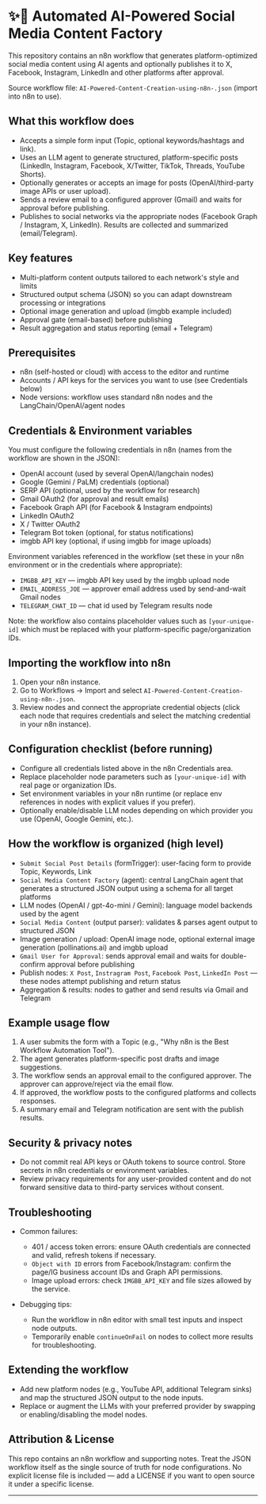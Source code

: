# ✨🤖 Automated AI-Powered Social Media Content Factory

This repository contains an n8n workflow that generates platform-optimized social media content using AI agents and optionally publishes it to X, Facebook, Instagram, LinkedIn and other platforms after approval.

Source workflow file: `AI-Powered-Content-Creation-using-n8n-.json` (import into n8n to use).

## What this workflow does

- Accepts a simple form input (Topic, optional keywords/hashtags and link).
- Uses an LLM agent to generate structured, platform-specific posts (LinkedIn, Instagram, Facebook, X/Twitter, TikTok, Threads, YouTube Shorts).
- Optionally generates or accepts an image for posts (OpenAI/third-party image APIs or user upload).
- Sends a review email to a configured approver (Gmail) and waits for approval before publishing.
- Publishes to social networks via the appropriate nodes (Facebook Graph / Instagram, X, LinkedIn). Results are collected and summarized (email/Telegram).

## Key features

- Multi-platform content outputs tailored to each network's style and limits
- Structured output schema (JSON) so you can adapt downstream processing or integrations
- Optional image generation and upload (imgbb example included)
- Approval gate (email-based) before publishing
- Result aggregation and status reporting (email + Telegram)

## Prerequisites

- n8n (self-hosted or cloud) with access to the editor and runtime
- Accounts / API keys for the services you want to use (see Credentials below)
- Node versions: workflow uses standard n8n nodes and the LangChain/OpenAI/agent nodes

## Credentials & Environment variables

You must configure the following credentials in n8n (names from the workflow are shown in the JSON):

- OpenAI account (used by several OpenAI/langchain nodes)
- Google (Gemini / PaLM) credentials (optional)
- SERP API (optional, used by the workflow for research)
- Gmail OAuth2 (for approval and result emails)
- Facebook Graph API (for Facebook & Instagram endpoints)
- LinkedIn OAuth2
- X / Twitter OAuth2
- Telegram Bot token (optional, for status notifications)
- imgbb API key (optional, if using imgbb for image uploads)

Environment variables referenced in the workflow (set these in your n8n environment or in the credentials where appropriate):

- `IMGBB_API_KEY` — imgbb API key used by the imgbb upload node
- `EMAIL_ADDRESS_JOE` — approver email address used by send-and-wait Gmail nodes
- `TELEGRAM_CHAT_ID` — chat id used by Telegram results node

Note: the workflow also contains placeholder values such as `[your-unique-id]` which must be replaced with your platform-specific page/organization IDs.

## Importing the workflow into n8n

1. Open your n8n instance.
2. Go to Workflows → Import and select `AI-Powered-Content-Creation-using-n8n-.json`.
3. Review nodes and connect the appropriate credential objects (click each node that requires credentials and select the matching credential in your n8n instance).

## Configuration checklist (before running)

- Configure all credentials listed above in the n8n Credentials area.
- Replace placeholder node parameters such as `[your-unique-id]` with real page or organization IDs.
- Set environment variables in your n8n runtime (or replace env references in nodes with explicit values if you prefer).
- Optionally enable/disable LLM nodes depending on which provider you use (OpenAI, Google Gemini, etc.).

## How the workflow is organized (high level)

- `Submit Social Post Details` (formTrigger): user-facing form to provide Topic, Keywords, Link
- `Social Media Content Factory` (agent): central LangChain agent that generates a structured JSON output using a schema for all target platforms
- LLM nodes (OpenAI / gpt-4o-mini / Gemini): language model backends used by the agent
- `Social Media Content` (output parser): validates & parses agent output to structured JSON
- Image generation / upload: OpenAI image node, optional external image generation (pollinations.ai) and imgbb upload
- `Gmail User for Approval`: sends approval email and waits for double-confirm approval before publishing
- Publish nodes: `X Post`, `Instragram Post`, `Facebook Post`, `LinkedIn Post` — these nodes attempt publishing and return status
- Aggregation & results: nodes to gather and send results via Gmail and Telegram

## Example usage flow

1. A user submits the form with a Topic (e.g., "Why n8n is the Best Workflow Automation Tool").
2. The agent generates platform-specific post drafts and image suggestions.
3. The workflow sends an approval email to the configured approver. The approver can approve/reject via the email flow.
4. If approved, the workflow posts to the configured platforms and collects responses.
5. A summary email and Telegram notification are sent with the publish results.

## Security & privacy notes

- Do not commit real API keys or OAuth tokens to source control. Store secrets in n8n credentials or environment variables.
- Review privacy requirements for any user-provided content and do not forward sensitive data to third-party services without consent.

## Troubleshooting

- Common failures:
	- 401 / access token errors: ensure OAuth credentials are connected and valid, refresh tokens if necessary.
	- `Object with ID` errors from Facebook/Instagram: confirm the page/IG business account IDs and Graph API permissions.
	- Image upload errors: check `IMGBB_API_KEY` and file sizes allowed by the service.

- Debugging tips:
	- Run the workflow in n8n editor with small test inputs and inspect node outputs.
	- Temporarily enable `continueOnFail` on nodes to collect more results for troubleshooting.

## Extending the workflow

- Add new platform nodes (e.g., YouTube API, additional Telegram sinks) and map the structured JSON output to the node inputs.
- Replace or augment the LLMs with your preferred provider by swapping or enabling/disabling the model nodes.

## Attribution & License

This repo contains an n8n workflow and supporting notes. Treat the JSON workflow itself as the single source of truth for node configurations. No explicit license file is included — add a LICENSE if you want to open source it under a specific license.

---


